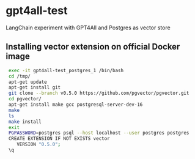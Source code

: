 # gpt4all-test

LangChain experiment with GPT4All and Postgres as vector store

## Installing vector extension on official Docker image

```bash
 exec -it gpt4all-test_postgres_1 /bin/bash
 cd /tmp/
 apt-get update
 apt-get install git
 git clone --branch v0.5.0 https://github.com/pgvector/pgvector.git
 cd pgvector/
 apt-get install make gcc postgresql-server-dev-16
 make
 ls
 make install
 exit
 PGPASSWORD=postgres psql --host localhost --user postgres postgres
 CREATE EXTENSION IF NOT EXISTS vector
    VERSION "0.5.0";
 \q
```
